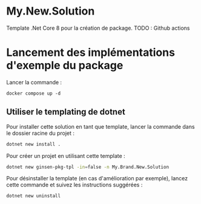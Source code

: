 # My.New.Solution

Template .Net Core 8 pour la création de package.
TODO : Github actions

# Lancement des implémentations d'exemple du package

Lancer la commande :

`docker compose up -d`

## Utiliser le templating de dotnet

Pour installer cette solution en tant que template, lancer la commande dans le dossier racine du projet :

```bash
dotnet new install .
```

Pour créer un projet en utilisant cette template :

```bash
dotnet new ginsen-pkg-tpl -in=false -n My.Brand.New.Solution
```

Pour désinstaller la template (en cas d'amélioration par exemple), lancez cette commande et suivez les instructions suggérées :

```bash
dotnet new uninstall
```
